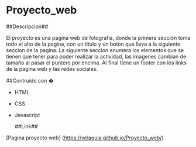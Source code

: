 # Proyecto_web

##Descripcion##

El proyecto es una pagina web de fotografia, donde la primera seccion toma todo el alto de la pagina, con un titulo y un boton que lleva a la siguiente seccion de la pagina. La siguiente seccion enumera los elementos que se tienen que tener para poder realizar la actividad, las imagenes cambian de tamaño al pasar el puntero por encima. Al final tiene un footer con los links de la pagina web y las redes sociales.

##Contruido con �

- HTML
- CSS
- Javascript

  ##Link##
  
[Pagina proyecto web] (https://velaquia.github.io/Proyecto_web/)


